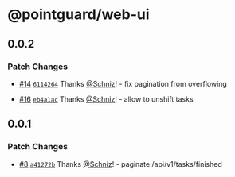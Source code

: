 # @pointguard/web-ui

## 0.0.2

### Patch Changes

- [#14](https://github.com/Schniz/pointguard/pull/14) [`6114264`](https://github.com/Schniz/pointguard/commit/61142642aa7eb03d9a3ffa4bf0cfa5b046942c0f) Thanks [@Schniz](https://github.com/Schniz)! - fix pagination from overflowing

- [#16](https://github.com/Schniz/pointguard/pull/16) [`eb4a1ac`](https://github.com/Schniz/pointguard/commit/eb4a1ac2e6af818a33fe83228d2e6672d540f088) Thanks [@Schniz](https://github.com/Schniz)! - allow to unshift tasks

## 0.0.1

### Patch Changes

- [#8](https://github.com/Schniz/pointguard/pull/8) [`a41272b`](https://github.com/Schniz/pointguard/commit/a41272b9ed4796c43b6a498c7e89bbb01e0ad25a) Thanks [@Schniz](https://github.com/Schniz)! - paginate /api/v1/tasks/finished

